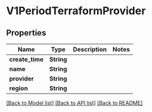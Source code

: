 # V1PeriodTerraformProvider

## Properties

Name | Type | Description | Notes
------------ | ------------- | ------------- | -------------
**create_time** | **String** |  | 
**name** | **String** |  | 
**provider** | **String** |  | 
**region** | **String** |  | 

[[Back to Model list]](../README.md#documentation-for-models) [[Back to API list]](../README.md#documentation-for-api-endpoints) [[Back to README]](../README.md)



